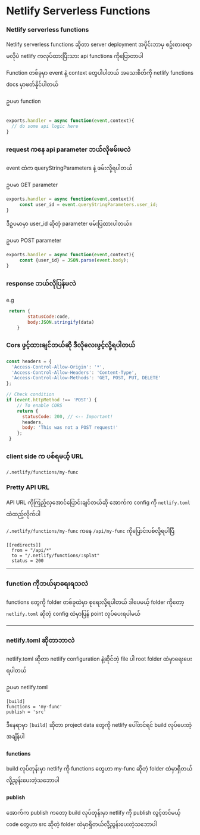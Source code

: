 # Netlify Serverless Functions


### Netlify serverless functions

Netlify serverless functions ဆိုတာ server deployment အပိုင်းဘာမှ စဥ်းစားစရာမလိုပဲ netlify ကလုပ်ထားပြီးသား api functions ကိုပြောတာပါ

Function တစ်ခုမှာ event နဲ့ context တွေပါပါတယ် အသေးစိတ်ကို netlify functions docs မှာဖတ်နိုင်ပါတယ်

ဥပမာ function

```javascript

exports.handler = async function(event,context){
  // do some api logic here
}

``` 

### request ကနေ api parameter ဘယ်လိုဖမ်းမလဲ

event ထဲက queryStringParameters နဲ့ ဖမ်းလို့ရပါတယ် 

ဥပမာ GET parameter


```javascript
exports.handler = async function(event,context){
     const user_id = event.queryStringParameters.user_id;
}
``` 

ဒီဥပမာမှာ user_id ဆိုတဲ့ parameter ဖမ်းပြထားပါတယ်။

ဥပမာ POST parameter

```javascript
exports.handler = async function(event,context){
     const {user_id} = JSON.parse(event.body);
}
```

### response ဘယ်လိုပြန်မလဲ

e.g
```javascript
 return {
        statusCode:code,
        body:JSON.stringify(data)
    }
```

### Cors ဖွင့်ထားချင်တယ်ဆို ဒီလိုလေးဖွင့်လို့ရပါတယ်

```javascript
const headers = {
  'Access-Control-Allow-Origin': '*',
  'Access-Control-Allow-Headers': 'Content-Type',
  'Access-Control-Allow-Methods': 'GET, POST, PUT, DELETE'
};

// Check condition
if (event.httpMethod !== 'POST') {
    // To enable CORS
    return {
      statusCode: 200, // <-- Important!
      headers,
      body: 'This was not a POST request!'
    };
 }

```



### client side က ပစ်ရမယ့် URL 

```
/.netlify/functions/my-func
```


### Pretty API URL

API URL ကိုကြည့်လှအောင်ပြောင်းချင်တယ်ဆို အောက်က config ကို `netlify.toml` ထဲထည့်လိုက်ပါ 

`/.netlify/functions/my-func` ကနေ `/api/my-func` ကိုပြောင်းပစ်လို့ရပါပြီ

```
[[redirects]]
  from = "/api/*"
  to = "/.netlify/functions/:splat"
  status = 200
```

----------

### function ကိုဘယ်မှာရေးရသလဲ

functions တွေကို folder တစ်ခုထဲမှာ စုရေးလို့ရပါတယ်
ဒါပေမယ့် folder ကိုတော့ `netlify.toml` ဆိုတဲ့ config ထဲမှာပြန် point လုပ်ပေးရပါမယ်

----------

### netlify.toml ဆိုတာဘာလဲ

netlify.toml ဆိုတာ netlify configuration နဲ့ဆိုင်တဲ့ file ပါ root folder ထဲမှာရေးပေးရပါတယ်

ဥပမာ netlify.toml

```
[build]
functions = 'my-func'
publish = 'src'
```
ဒီနေရာမှာ `[build]` ဆိုတာ project data တွေကို netlify ပေါ်တင်ရင် build လုပ်ပေးတဲ့အချိန်ပါ 

#### functions
build လုပ်တုန်းမှာ netlify ကို functions တွေဟာ my-func ဆိုတဲ့ folder ထဲမှာရှိတယ်လို့ညွန်းပေးတဲ့သဘောပါ

#### publish
အောက်က publish ကတော့ build လုပ်တုန်းမှာ netlify ကို publish လွင့်တင်မယ့် code တွေဟာ src ဆိုတဲ့ folder ထဲမှာရှိတယ်လို့ညွန်းပေးတဲ့သဘောပါ


